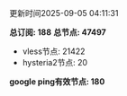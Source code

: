 更新时间2025-09-05 04:11:31

**总订阅: 188**
**总节点: 47497**
- vless节点: 21422
- hysteria2节点: 20

**google ping有效节点: 180**
